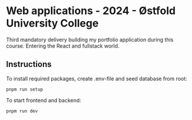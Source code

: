 # Web applications - 2024 - Østfold University College

Third mandatory delivery building my portfolio application during this course. Entering the React and fullstack world.


## Instructions  
To install required packages, create .env-file and seed database from root:  
```
pnpm run setup
```
To start frontend and backend:  
```
pnpm run dev
```
